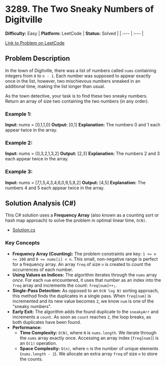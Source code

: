 # 3289. The Two Sneaky Numbers of Digitville

**Difficulty:** Easy
| **Platform:** LeetCode | **Status:** Solved |
| :--- | :--- |

[Link to Problem on LeetCode](https://leetcode.com/problems/the-two-sneaky-numbers-of-digitville/)

## Problem Description

In the town of Digitville, there was a list of numbers called `nums` containing integers from `0` to `n - 1`. Each number was supposed to appear exactly once in the list, however, two mischievous numbers sneaked in an additional time, making the list longer than usual.

As the town detective, your task is to find these two sneaky numbers. Return an array of size two containing the two numbers (in any order).

### Example 1:

**Input:** nums = [0,1,1,0]
**Output:** [0,1]
**Explanation:** The numbers 0 and 1 each appear twice in the array.

### Example 2:

**Input:** nums = [0,3,2,1,3,2]
**Output:** [2,3]
**Explanation:** The numbers 2 and 3 each appear twice in the array.

### Example 3:

**Input:** nums = [7,1,5,4,3,4,6,0,9,5,8,2]
**Output:** [4,5]
**Explanation:** The numbers 4 and 5 each appear twice in the array.

## Solution Analysis (C#)

This C# solution uses a **Frequency Array** (also known as a counting sort or hash map approach) to solve the problem in optimal linear time, `O(N)`.

* [Solution.cs](./Solution.cs)

### Key Concepts
* **Frequency Array (Counting):** The problem constraints are key: `1 <= n <= 100` and `0 <= nums[i] < n`. This small, non-negative range is perfect for a frequency array. An array `freq` of size `n` is created to count the occurrences of each number.
* **Using Values as Indices:** The algorithm iterates through the `nums` array *once*. For each `num` encountered, it uses that number as an index into the `freq` array and increments the count: `freq[num]++;`.
* **Single-Pass Detection:** As opposed to an `O(N log N)` sorting approach, this method finds the duplicates in a single pass. When `freq[num]` is incremented and its new value becomes `2`, we know `num` is one of the "sneaky numbers".
* **Early Exit:** The algorithm adds the found duplicate to the `sneakyArr` and increments a `count`. As soon as `count` reaches `2`, the loop breaks, as both duplicates have been found.
* **Performance:**
    * **Time Complexity:** `O(N)`, where `N` is `nums.length`. We iterate through the `nums` array exactly once. Accessing an array index (`freq[num]`) is an `O(1)` operation.
    * **Space Complexity:** `O(n)`, where `n` is the number of unique elements (`nums.length - 2`). We allocate an extra array `freq` of size `n` to store the counts.